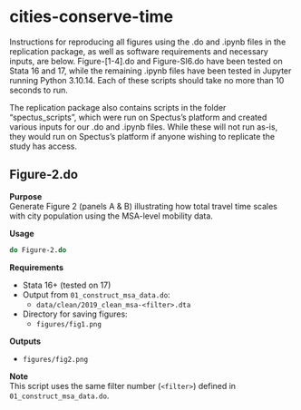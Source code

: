# cities-conserve-time

Instructions for reproducing all figures using the .do and .ipynb files in the replication package, as well as software requirements and necessary inputs, are below. Figure-[1-4].do and Figure-SI6.do have been tested on Stata 16 and 17, while the remaining .ipynb files have been tested in Jupyter running  Python 3.10.14. Each of these scripts should take no more than 10 seconds to run.

The replication package also contains scripts in the folder “spectus_scripts”, which were run on Spectus’s platform and created various inputs for our .do and .ipynb files. While these will not run as-is, they would run on Spectus’s platform if anyone wishing to replicate the study has access.

## Figure-2.do

**Purpose**  
Generate Figure 2 (panels A & B) illustrating how total travel time scales with city population using the MSA-level mobility data.

**Usage**  
```stata
do Figure-2.do
```

**Requirements**  
- Stata 16+ (tested on 17)  
- Output from `01_construct_msa_data.do`:  
  - `data/clean/2019_clean_msa-<filter>.dta`  
- Directory for saving figures:  
  - `figures/fig1.png`

**Outputs**
- `figures/fig2.png`

**Note**  
This script uses the same filter number (`<filter>`) defined in `01_construct_msa_data.do`.  
